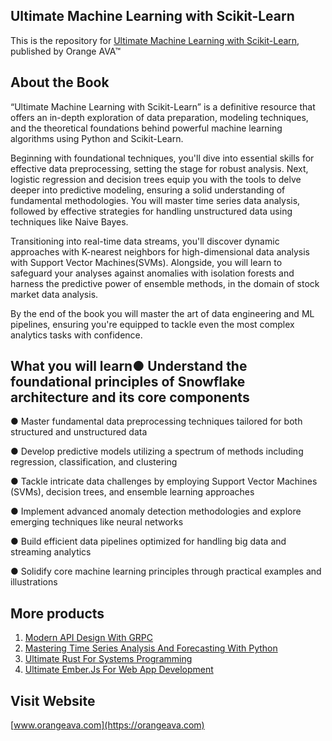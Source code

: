 ## Ultimate Machine Learning with Scikit-Learn

This is the repository for [Ultimate Machine Learning with Scikit-Learn](https://orangeava.com/products/ultimate-machine-learning-with-scikit-learn), published by Orange AVA™


## About the Book
“Ultimate Machine Learning with Scikit-Learn” is a definitive resource that offers an in-depth exploration of data preparation, modeling techniques, and the theoretical foundations behind powerful machine learning algorithms using Python and Scikit-Learn.
 
Beginning with foundational techniques, you'll dive into essential skills for effective data preprocessing, setting the stage for robust analysis. Next, logistic regression and decision trees equip you with the tools to delve deeper into predictive modeling, ensuring a solid understanding of fundamental methodologies. You will master time series data analysis, followed by effective strategies for handling unstructured data using techniques like Naive Bayes.
 
Transitioning into real-time data streams, you'll discover dynamic approaches with K-nearest neighbors for high-dimensional data analysis with Support Vector Machines(SVMs). Alongside, you will learn to safeguard your analyses against anomalies with isolation forests and harness the predictive power of ensemble methods, in the domain of stock market data analysis.
 
By the end of the book you will master the art of data engineering and ML pipelines, ensuring you're equipped to tackle even the most complex analytics tasks with confidence.


## What you will learn●  Understand the foundational principles of Snowflake architecture and its core components
● Master fundamental data preprocessing techniques tailored for both structured and unstructured data

● Develop predictive models utilizing a spectrum of methods including regression, classification, and clustering

● Tackle intricate data challenges by employing Support Vector Machines (SVMs), decision trees, and ensemble learning approaches

● Implement advanced anomaly detection methodologies and explore emerging techniques like 
neural networks

● Build efficient data pipelines optimized for handling big data and streaming analytics

● Solidify core machine learning principles through practical examples and illustrations

## More products

1. [Modern API Design With GRPC](https://orangeava.com/products/modern-api-design-with-grpc)
2. [Mastering Time Series Analysis And Forecasting With Python](https://orangeava.com/products/mastering-time-series-analysis-and-forecasting-with-python)
3. [Ultimate Rust For Systems Programming](https://orangeava.com/products/ultimate-rust-for-systems-programming)
4. [Ultimate Ember.Js For Web App Development](https://orangeava.com/products/ultimate-ember-js-for-web-app-development)

## Visit Website 
[www.orangeava.com](https://orangeava.com)

